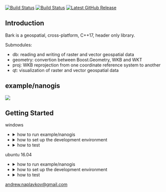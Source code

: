 [![Build Status](https://travis-ci.org/storm-ptr/bark.svg?branch=master)](https://travis-ci.org/storm-ptr/bark)
[![Build Status](https://ci.appveyor.com/api/projects/status/github/storm-ptr/bark?svg=true&branch=master)](https://ci.appveyor.com/project/storm-ptr/bark/branch/master)
[![Latest GitHub Release](https://img.shields.io/github/release/storm-ptr/bark.svg)](https://github.com/storm-ptr/bark/releases/latest)

## Introduction

Bark is a geospatial, cross-platform, C++17, header only library.

Submodules:
- db: reading and writing of raster and vector geospatial data
- geometry: convertion between Boost.Geometry, WKB and WKT
- proj: WKB reprojection from one coordinate reference system to another
- qt: visualization of raster and vector geospatial data

## example/nanogis

![](https://user-images.githubusercontent.com/3381451/38042411-f93918b8-32bc-11e8-8be0-433668c62d42.png)

## Getting Started

windows

* <details><summary>how to run example/nanogis</summary><p>

  download [nanogis.windows.zip](https://github.com/storm-ptr/bark/releases/latest) for windows 10, extract and run
  ```
  ./nanogis/vc_redist.x64.exe
  ./nanogis/nanogis.exe
  ```
  </p></details>
* <details><summary>how to set up the development environment</summary><p>

  - download OSGeo4W
  
    PowerShell
    ```
    mkdir C:\OSGeo4W64
    Invoke-WebRequest -Uri http://download.osgeo.org/osgeo4w/osgeo4w-setup-x86_64.exe -OutFile C:\OSGeo4W64\osgeo4w-setup-x86_64.exe
    C:\OSGeo4W64\osgeo4w-setup-x86_64.exe -q -k -r -A -s http://download.osgeo.org/osgeo4w/ -a x86_64 -P curl,gdal,libmysql,libmysql-devel,libpq,proj,spatialite,sqlite3 -R C:\OSGeo4W64
    ```

  - add environment variables
  
    GDAL_DATA
    ```
    C:\OSGeo4W64\share\gdal
    ```
    INCLUDE
    ```
    C:\OSGeo4W64\include
    C:\OSGeo4W64\include\libpq
    C:\OSGeo4W64\include\mysql
    ```
    LIB
    ```
    C:\OSGeo4W64\lib
    ```
    PATH
    ```
    C:\OSGeo4W64\bin
    ```

  - put [boost](https://www.boost.org/users/download/) headers to C:\OSGeo4W64\include\boost

  - download Catch2 library

    PowerShell
    ```
    Invoke-WebRequest -Uri https://raw.githubusercontent.com/catchorg/Catch2/v2.0.1/single_include/catch.hpp -OutFile C:\OSGeo4W64\include\catch.hpp
    ```

  - install [git](https://git-scm.com/downloads) and download bark library

    ```
    git clone --depth=1 https://github.com/storm-ptr/bark.git C:\OSGeo4W64\include\bark
    ```

  - install [Microsoft Visual C++](https://www.visualstudio.com/vs/cplusplus/) (Community)

  - install [Qt](https://www.qt.io/download) libraries and creator (Open Source)

  </p></details>
* <details><summary>how to test</summary><p>

  - start the [virtual machine](https://yadi.sk/d/sdEDsIjC3TkeM6) with databases

  - run in C:\OSGeo4W64\include\bark\test

    ```
    SET CXXFLAGS=/DBARK_TEST_DATABASE&& nmake -f ./makefile.windows test
    nmake -f ./makefile.windows clean
    ```
  </p></details>

ubuntu 16.04
* <details><summary>how to run example/nanogis</summary><p>

  download [debian package](https://github.com/storm-ptr/bark/releases/latest) for ubuntu 16.04 and run
  ```
  sudo add-apt-repository ppa:beineri/opt-qt-5.12.0-xenial
  sudo add-apt-repository ppa:ubuntu-toolchain-r/test
  sudo add-apt-repository ppa:ubuntugis/ppa
  sudo apt-get update
  sudo dpkg -i ./nanogis.ubuntu.1604.deb
  sudo apt-get -f install
  nanogis
  ```
  </p></details>
* <details><summary>how to set up the development environment</summary><p>
  
  - install packages
      ```
      sudo add-apt-repository ppa:beineri/opt-qt-5.12.0-xenial
      sudo add-apt-repository ppa:ubuntu-toolchain-r/test
      sudo add-apt-repository ppa:ubuntugis/ppa
      sudo apt-get update
      sudo apt-get install g++-8
      sudo apt-get install libboost-dev
      sudo apt-get install libgdal-dev
      sudo apt-get install libgl1-mesa-dev
      sudo apt-get install libproj-dev
      sudo apt-get install qt512-meta-minimal
      sudo apt-get install qt512imageformats
      ```
  
  - install odbc drivers

    ibm db2: download and extract

    [mssql](https://docs.microsoft.com/en-us/sql/connect/odbc/linux-mac/installing-the-microsoft-odbc-driver-for-sql-server)

    [mysql](https://dev.mysql.com/downloads/connector/odbc/)

    postgres: ```apt-get install odbc-postgresql```

  - check

    ```
    cat /etc/odbcinst.ini
  
    [ODBC Driver 17 for SQL Server]
    Description=Microsoft ODBC Driver 17 for SQL Server
    Driver=/opt/microsoft/msodbcsql17/lib64/libmsodbcsql-17.0.so.1.1
    UsageCount=1

    [IBM DATA SERVER DRIVER for ODBC]
    Description=IBM DATA SERVER DRIVER for ODBC - /home/dev/clidriver
    Driver=/home/dev/clidriver/lib/libdb2o.so.1
    UsageCount=1

    [MySQL ODBC 5.3 Unicode Driver]
    Description=MySQL ODBC 5.3 Unicode Driver - /home/dev/mysql-connector-odbc
    Driver=/home/dev/mysql-connector-odbc/lib/libmyodbc5w.so
    UsageCount=1

    [PostgreSQL ANSI]
    Description=PostgreSQL ODBC driver (ANSI version)
    Driver=psqlodbca.so
    Setup=libodbcpsqlS.so
    Debug=0
    CommLog=1
    UsageCount=1

    [PostgreSQL Unicode]
    Description=PostgreSQL ODBC driver (Unicode version)
    Driver=psqlodbcw.so
    Setup=libodbcpsqlS.so
    Debug=0
    CommLog=1
    UsageCount=1
    ```
  </p></details>
* <details><summary>how to test</summary><p>

  - start the [virtual machine](https://yadi.sk/d/sdEDsIjC3TkeM6) with databases

  - run

    ```
    make -f ./makefile.ubuntu test CXX=g++-8 CXXFLAGS+=-DBARK_TEST_DATABASE
    make -f ./makefile.ubuntu clean
    ```
  </p></details>

andrew.naplavkov@gmail.com
